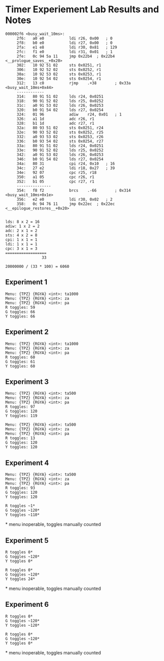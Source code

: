 Timer Experiement Lab Results and Notes
=======================================

```
000002f6 <busy_wait_10ms>:
     2f6:	a0 e0       	ldi	r26, 0x00	; 0
     2f8:	b0 e0       	ldi	r27, 0x00	; 0
     2fa:	e1 e8       	ldi	r30, 0x81	; 129
     2fc:	f1 e0       	ldi	r31, 0x01	; 1
     2fe:	0c 94 5a 11 	jmp	0x22b4	; 0x22b4 <__prologue_saves__+0x20>
     302:	10 92 51 02 	sts	0x0251, r1
     306:	10 92 52 02 	sts	0x0252, r1
     30a:	10 92 53 02 	sts	0x0253, r1
     30e:	10 92 54 02 	sts	0x0254, r1
     312:	13 c0       	rjmp	.+38     	; 0x33a <busy_wait_10ms+0x44>
     ------------
     314:	80 91 51 02 	lds	r24, 0x0251
     318:	90 91 52 02 	lds	r25, 0x0252
     31c:	a0 91 53 02 	lds	r26, 0x0253
     320:	b0 91 54 02 	lds	r27, 0x0254
     324:	01 96       	adiw	r24, 0x01	; 1
     326:	a1 1d       	adc	r26, r1
     328:	b1 1d       	adc	r27, r1
     32a:	80 93 51 02 	sts	0x0251, r24
     32e:	90 93 52 02 	sts	0x0252, r25
     332:	a0 93 53 02 	sts	0x0253, r26
     336:	b0 93 54 02 	sts	0x0254, r27
     33a:	80 91 51 02 	lds	r24, 0x0251
     33e:	90 91 52 02 	lds	r25, 0x0252
     342:	a0 91 53 02 	lds	r26, 0x0253
     346:	b0 91 54 02 	lds	r27, 0x0254
     34a:	80 31       	cpi	r24, 0x10	; 16
     34c:	27 e2       	ldi	r18, 0x27	; 39
     34e:	92 07       	cpc	r25, r18
     350:	a1 05       	cpc	r26, r1
     352:	b1 05       	cpc	r27, r1
     ---------------
     354:	f8 f2       	brcs	.-66     	; 0x314 <busy_wait_10ms+0x1e>
     356:	e2 e0       	ldi	r30, 0x02	; 2
     358:	0c 94 76 11 	jmp	0x22ec	; 0x22ec <__epilogue_restores__+0x20>


lds: 8 x 2 = 16
adiw: 1 x 2 = 2
adc: 2 x 1 = 2
sts: 4 x 2 = 8
cpi: 1 x 1 = 1
ldi: 1 x 1 = 1
cpc: 3 x 1 = 3
==================
                33
               
20000000 / (33 * 100) = 6060
```

Experiment 1
------------
```
Menu: {TPZ} {RGYA} <int>: ta1000
Menu: {TPZ} {RGYA} <int>: za
Menu: {TPZ} {RGYA} <int>: pa
R toggles: 59
G toggles: 66
Y toggles: 66
```

Experiment 2
------------
```
Menu: {TPZ} {RGYA} <int>: ta1000
Menu: {TPZ} {RGYA} <int>: za
Menu: {TPZ} {RGYA} <int>: pa
R toggles: 60
G toggles: 61
Y toggles: 60
```
 
Experiment 3
------------
```              
Menu: {TPZ} {RGYA} <int>: ta500
Menu: {TPZ} {RGYA} <int>: za
Menu: {TPZ} {RGYA} <int>: pa
R toggles: 97
G toggles: 120
Y toggles: 119
```

```
Menu: {TPZ} {RGYA} <int>: ta500
Menu: {TPZ} {RGYA} <int>: za
Menu: {TPZ} {RGYA} <int>: pa
R toggles: 13
G toggles: 120
Y toggles: 120
```

 
Experiment 4
------------
```     
Menu: {TPZ} {RGYA} <int>: ta500
Menu: {TPZ} {RGYA} <int>: za
Menu: {TPZ} {RGYA} <int>: pa
R toggles: 93
G toggles: 120
Y toggles: 120
```

```
R toggles ~1*
G toggles ~120*
Y toggles ~110*
```
\* menu inoperable, toggles manually counted

Experiment 5
------------
```
R toggles 0*
G toggles ~120*
Y toggles 0*
```

```
R toggles 0*
G toggles ~120*
Y toggles 24*
```
\* menu inoperable, toggles manually counted

Experiment 6
------------
```
R toggles 0*
G toggles ~120*
Y toggles ~120*
```

```
R toggles 0*
G toggles ~120*
Y toggles 0*
```
\* menu inoperable, toggles manually counted

